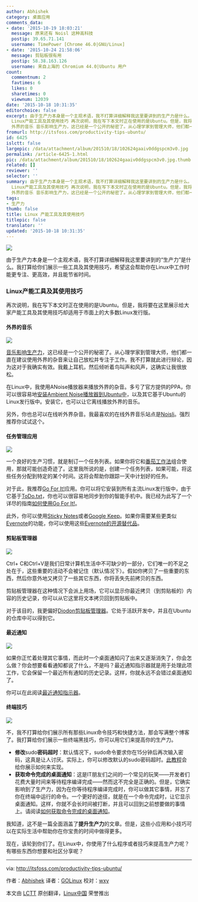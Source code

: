 ```yaml
---
author: Abhishek
category: 桌面应用
comments_data:
- date: '2015-10-19 18:03:21'
  message: 原来还有 Noisl 这种高科技
  postip: 39.65.71.141
  username: TimePower [Chrome 46.0|GNU/Linux]
- date: '2015-10-24 21:58:06'
  message: 剪贴板很有用
  postip: 58.38.163.126
  username: 来自上海的 Chromium 44.0|Ubuntu 用户
count:
  commentnum: 2
  favtimes: 6
  likes: 0
  sharetimes: 0
  viewnum: 12039
date: '2015-10-18 10:31:35'
editorchoice: false
excerpt: 由于生产力本身是一个主观术语，我不打算详细解释我这里要讲到的生产力是什么。我打算给你们展示一些工具及其使用技巧，希望这会帮助你在Linux中工作时能更专注、更高效，并且能节省时间。
  Linux产能工具及其使用技巧 再次说明，我在写下本文时正在使用的是Ubuntu。但是，我将要在这里展示给大家产能工具及其使用技巧却适用于市面上的大多数Linux发行版。
  外界的音乐 音乐影响生产力，这已经是一个公开的秘密了。从心理学家到管理大师，他们都一直在建议使用外界的杂音来让自己放松并专注于工作。我不打算就此进行辩论，因为这对于我确实
fromurl: http://itsfoss.com/productivity-tips-ubuntu/
id: 6425
islctt: false
largepic: /data/attachment/album/201510/18/102624gaaiv0ddgspcm3v0.jpg
permalink: /article-6425-1.html
pic: /data/attachment/album/201510/18/102624gaaiv0ddgspcm3v0.jpg.thumb.jpg
related: []
reviewer: ''
selector: ''
summary: 由于生产力本身是一个主观术语，我不打算详细解释我这里要讲到的生产力是什么。我打算给你们展示一些工具及其使用技巧，希望这会帮助你在Linux中工作时能更专注、更高效，并且能节省时间。
  Linux产能工具及其使用技巧 再次说明，我在写下本文时正在使用的是Ubuntu。但是，我将要在这里展示给大家产能工具及其使用技巧却适用于市面上的大多数Linux发行版。
  外界的音乐 音乐影响生产力，这已经是一个公开的秘密了。从心理学家到管理大师，他们都一直在建议使用外界的杂音来让自己放松并专注于工作。我不打算就此进行辩论，因为这对于我确实
tags:
- 生产力
thumb: false
title: Linux 产能工具及其使用技巧
titlepic: false
translator: ''
updated: '2015-10-18 10:31:35'
---
```


![](/data/attachment/album/201510/18/102624gaaiv0ddgspcm3v0.jpg)


由于生产力本身是一个主观术语，我不打算详细解释我这里要讲到的“生产力”是什么。我打算给你们展示一些工具及其使用技巧，希望这会帮助你在Linux中工作时能更专注、更高效，并且能节省时间。


### Linux产能工具及其使用技巧


再次说明，我在写下本文时正在使用的是Ubuntu。但是，我将要在这里展示给大家产能工具及其使用技巧却适用于市面上的大多数Linux发行版。


#### 外界的音乐


![](/data/attachment/album/201510/18/103103q49m2h1cg97am1ic.jpg)


[音乐影响生产力](http://www.helpscout.net/blog/music-productivity/)，这已经是一个公开的秘密了。从心理学家到管理大师，他们都一直在建议使用外界的杂音来让自己放松并专注于工作。我不打算就此进行辩论，因为这对于我确实有效。我戴上耳机，然后倾听着鸟叫声和风声，这确实让我很放松。


在Linux中，我使用ANoise播放器来播放外界的杂音。多亏了官方提供的PPA，你可以很容易地[安装Ambient Noise播放器到Ubuntu中](/article-5233-1.html)，以及其它基于Ubuntu的Linux发行版中。安装它，也可以让它离线播放外界的音乐。


另外，你也总可以在线听外界杂音。我最喜欢的在线外界音乐站点是[Noisli](http://www.noisli.com/)。强烈推荐你试试这个。


#### 任务管理应用


![](/data/attachment/album/201510/18/103104x3v3cdc3xclgytxc.jpg)


一个良好的生产习惯，就是制订一个任务列表。如果你将它和[番茄工作法](https://en.wikipedia.org/wiki/Pomodoro_Technique)组合使用，那就可能创造奇迹了。这里我所说的是，创建一个任务列表，如果可能，将这些任务分配到特定的某个时间。这将会帮助你跟踪一天中计划好的任务。


对于此，我推荐[Go For It!](http://manuel-kehl.de/projects/go-for-it/)应用。你可以将它安装到所有主流Linux发行版中，由于它基于[ToDo.txt](http://todotxt.com/)，你也可以很容易地同步到你的智能手机中。我已经为此写了一个详尽的指南[如何使用Go For It!](/article-5337-1.html)。


此外，你可以使用[Sticky Notes](http://itsfoss.com/indicator-stickynotes-windows-like-sticky-note-app-for-ubuntu/)或者[Google Keep](/article-2634-1.html)。如果你需要某些更类似[Evernote](https://evernote.com/)的功能，你可以使用这些[Evernote的开源替代品](http://itsfoss.com/5-evernote-alternatives-linux/)。


#### 剪贴板管理器


![](/data/attachment/album/201510/18/103105cvpnm10ecjf1wm0a.jpg)


Ctrl+ C和Ctrl+V是我们日常计算机生活中不可缺少的一部分，它们唯一的不足之处在于，这些重要的活动不会被记住（默认情况下）。假如你拷贝了一些重要的东西，然后你意外地又拷贝了一些其它东西，你将丢失先前拷贝的东西。


剪贴板管理器在这种情况下会派上用场，它可以显示你最近拷贝（到剪贴板的）内容的历史记录，你可以从它这里将文本拷贝回到剪贴板中。


对于该目的，我更偏好[Diodon剪贴板管理器](https://esite.ch/tag/diodon/)。它处于活跃开发中，并且在Ubuntu的仓库中可以得到它。


#### 最近通知


![](/data/attachment/album/201510/18/103108l0v0azvnd2av6xg2.jpg)


如果你正忙着处理其它事情，而此时一个桌面通知闪了出来又逐渐消失了，你会怎么做？你会想要看看通知都说了什么，不是吗？最近通知指示器就是用于处理此项工作，它会保留一个最近所有通知的历史记录。这样，你就永远不会错过桌面通知了。


你可以在此阅读[最近通知指示器](http://itsfoss.com/7-best-indicator-applets-for-ubuntu-13-10/)。


#### 终端技巧


![](/data/attachment/album/201510/18/103108eycrzyt6tddacy66.png)


不，我不打算给你们展示所有那些Linux命令技巧和快捷方法，那会写满整个博客了。我打算给你们展示一些终端黑技巧，你可以用它们来提高你的生产力。


* **修改**sudo**密码超时**：默认情况下，sudo命令要求你在15分钟后再次输入密码，这真是让人讨厌。实际上，你可以修改默认的sudo密码超时。[此教程](http://itsfoss.com/change-sudo-password-timeout-ubuntu/)会给你展示如何来实现。
* **获取命令完成的桌面通知**：这是IT朋友们之间的一个常见的玩笑——开发者们花费大量时间来等待程序编译完成——然而这不完全是正确的。但是，它确实影响到了生产力，因为在你等待程序编译完成时，你可以做其它事情，并忘了你在终端中运行的命令。一个更好的途径，就是在一个命令完成时，让它显示桌面通知。这样，你就不会长时间被打断，并且可以回到之前想要做的事情上。请阅读[如何获取命令完成的桌面通知](http://itsfoss.com/notification-terminal-command-completion-ubuntu/)。


我知道，这不是一篇全面涵盖了**提升生产力**的文章。但是，这些小应用和小技巧可以在实际生活中帮助你在你宝贵的时间中做得更多。


现在，该轮到你们了。在Linux中，你使用了什么程序或者技巧来提高生产力呢？有哪些东西你想要和社区分享呢？




---


via: <http://itsfoss.com/productivity-tips-ubuntu/>


作者：[Abhishek](http://itsfoss.com/author/abhishek/) 译者：[GOLinux](https://github.com/GOLinux) 校对：[wxy](https://github.com/wxy)


本文由 [LCTT](https://github.com/LCTT/TranslateProject) 原创翻译，[Linux中国](http://linux.cn/) 荣誉推出